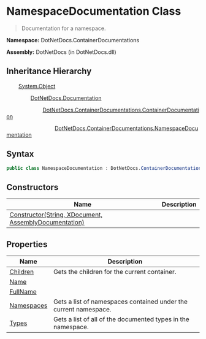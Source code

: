 # NamespaceDocumentation Class
> Documentation for a namespace.

**Namespace:** DotNetDocs.ContainerDocumentations

**Assembly:** DotNetDocs (in DotNetDocs.dll)
## Inheritance Hierarchy
&nbsp;&nbsp;&nbsp;&nbsp;&nbsp;&nbsp;&nbsp;&nbsp;[System.Object](https://www.google.com/search?q=System.Object&btnI=)

&nbsp;&nbsp;&nbsp;&nbsp;&nbsp;&nbsp;&nbsp;&nbsp;&nbsp;&nbsp;&nbsp;&nbsp;&nbsp;&nbsp;&nbsp;&nbsp;[DotNetDocs.Documentation](/docs/DotNetDocs/Documentation.md)

&nbsp;&nbsp;&nbsp;&nbsp;&nbsp;&nbsp;&nbsp;&nbsp;&nbsp;&nbsp;&nbsp;&nbsp;&nbsp;&nbsp;&nbsp;&nbsp;&nbsp;&nbsp;&nbsp;&nbsp;&nbsp;&nbsp;&nbsp;&nbsp;[DotNetDocs.ContainerDocumentations.ContainerDocumentation](/docs/DotNetDocs/ContainerDocumentations/ContainerDocumentation.md)

&nbsp;&nbsp;&nbsp;&nbsp;&nbsp;&nbsp;&nbsp;&nbsp;&nbsp;&nbsp;&nbsp;&nbsp;&nbsp;&nbsp;&nbsp;&nbsp;&nbsp;&nbsp;&nbsp;&nbsp;&nbsp;&nbsp;&nbsp;&nbsp;&nbsp;&nbsp;&nbsp;&nbsp;&nbsp;&nbsp;&nbsp;&nbsp;[DotNetDocs.ContainerDocumentations.NamespaceDocumentation](/docs/DotNetDocs/ContainerDocumentations/NamespaceDocumentation.md)

## Syntax
```csharp
public class NamespaceDocumentation : DotNetDocs.ContainerDocumentations.ContainerDocumentation
```
## Constructors
|Name|Description|
|---|---|
|[Constructor(String, XDocument, AssemblyDocumentation)](/docs/DotNetDocs/ContainerDocumentations/NamespaceDocumentation/Constructors/Constructor_String%2c%20XDocument%2c%20AssemblyDocume5175.md)||
## Properties
|Name|Description|
|---|---|
|[Children](/docs/DotNetDocs/ContainerDocumentations/NamespaceDocumentation/Properties/Children.md)|Gets the children for the current container.|
|[Name](/docs/DotNetDocs/ContainerDocumentations/NamespaceDocumentation/Properties/Name.md)||
|[FullName](/docs/DotNetDocs/ContainerDocumentations/NamespaceDocumentation/Properties/FullName.md)||
|[Namespaces](/docs/DotNetDocs/ContainerDocumentations/NamespaceDocumentation/Properties/Namespaces.md)|Gets a list of namespaces contained under the current namespace.|
|[Types](/docs/DotNetDocs/ContainerDocumentations/NamespaceDocumentation/Properties/Types.md)|Gets a list of all of the documented types in the namespace.|
